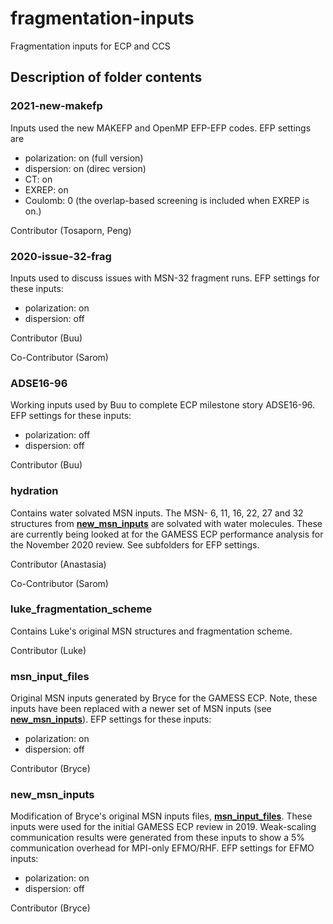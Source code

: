 # fragmentation-inputs
Fragmentation inputs for ECP and CCS

## Description of folder contents

### 2021-new-makefp
Inputs used the new MAKEFP and OpenMP EFP-EFP codes. EFP settings are
- polarization: on (full version)
- dispersion: on (direc version)
- CT: on
- EXREP: on
- Coulomb: 0 (the overlap-based screening is included when EXREP is on.)

Contributor (Tosaporn, Peng)

### 2020-issue-32-frag
Inputs used to discuss issues with MSN-32 fragment runs.  EFP settings for these inputs:
- polarization: on
- dispersion: off

Contributor (Buu)

Co-Contributor (Sarom)

### ADSE16-96
Working inputs used by Buu to complete ECP milestone story ADSE16-96.  EFP settings for these inputs:
- polarization: off
- dispersion: off

Contributor (Buu)

### hydration
Contains water solvated MSN inputs.  The MSN- 6, 11, 16, 22, 27 and 32 structures from **[new\_msn\_inputs](https://github.com/gms-bbg/fragmentation-inputs/tree/master/new_msn_inputs)** are solvated with water molecules.  These are currently being looked at for the GAMESS ECP performance analysis for the November 2020 review.  See subfolders for EFP settings.

Contributor (Anastasia)

Co-Contributor (Sarom)

### luke\_fragmentation\_scheme
Contains Luke's original MSN structures and fragmentation scheme.

Contributor (Luke)

### msn\_input\_files
Original MSN inputs generated by Bryce for the GAMESS ECP.  Note, these inputs have been replaced with a newer set of MSN inputs (see **[new\_msn\_inputs](https://github.com/gms-bbg/fragmentation-inputs/tree/master/new_msn_inputs)**).  EFP settings for these inputs:
- polarization: on
- dispersion: off

Contributor (Bryce)

### new\_msn\_inputs
Modification of Bryce's original MSN inputs files, **[msn\_input\_files]()**.  These inputs were used for the initial GAMESS ECP review in 2019. Weak-scaling communication results were generated from these inputs to show a 5% communication overhead for MPI-only EFMO/RHF.  EFP settings for EFMO inputs:
- polarization: on
- dispersion: off

Contributor (Bryce)

